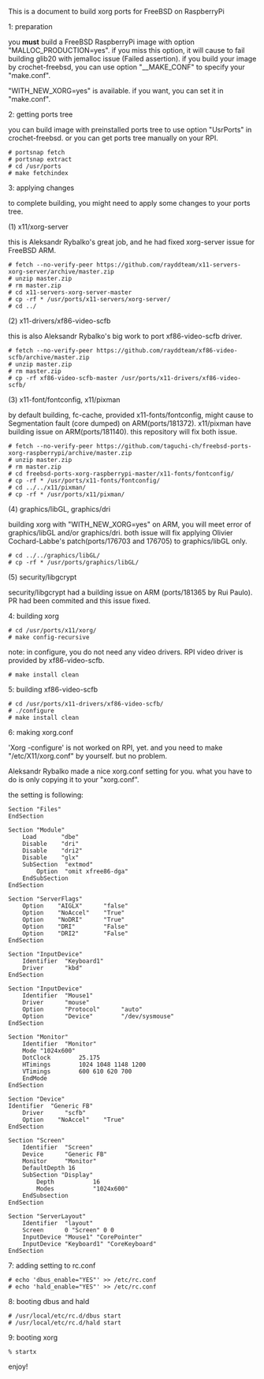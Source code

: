 This is a document to build xorg ports for FreeBSD on RaspberryPi

1: preparation

you **must** build a FreeBSD RaspberryPi image with option
 "MALLOC_PRODUCTION=yes". if you miss this option, it will
 cause to fail building glib20 with jemalloc issue (Failed
 assertion). if you build your image by crochet-freebsd,
 you can use option "__MAKE_CONF" to specify your "make.conf".

 "WITH_NEW_XORG=yes" is available. if you want, you can set
 it in "make.conf".

2: getting ports tree

you can build image with preinstalled ports tree to use option
 "UsrPorts" in crochet-freebsd. or you can get ports tree manually
 on your RPI.

    # portsnap fetch
    # portsnap extract
    # cd /usr/ports
    # make fetchindex

3: applying changes

to complete building, you might need to apply some changes to your
 ports tree.

(1) x11/xorg-server

this is Aleksandr Rybalko's great job, and he had fixed xorg-server
 issue for FreeBSD ARM.

    # fetch --no-verify-peer https://github.com/rayddteam/x11-servers-xorg-server/archive/master.zip
    # unzip master.zip
    # rm master.zip
    # cd x11-servers-xorg-server-master
    # cp -rf * /usr/ports/x11-servers/xorg-server/
    # cd ../

(2) x11-drivers/xf86-video-scfb

this is also Aleksandr Rybalko's big work to port xf86-video-scfb driver.

    # fetch --no-verify-peer https://github.com/rayddteam/xf86-video-scfb/archive/master.zip
    # unzip master.zip
    # rm master.zip
    # cp -rf xf86-video-scfb-master /usr/ports/x11-drivers/xf86-video-scfb/

(3) x11-font/fontconfig, x11/pixman

by default building, fc-cache, provided x11-fonts/fontconfig, might
 cause to Segmentation fault (core dumped) on ARM(ports/181372).
 x11/pixman have building issue on ARM(ports/181140).
 this repository will fix both issue.

    # fetch --no-verify-peer https://github.com/taguchi-ch/freebsd-ports-xorg-raspberrypi/archive/master.zip
    # unzip master.zip
    # rm master.zip
    # cd freebsd-ports-xorg-raspberrypi-master/x11-fonts/fontconfig/
    # cp -rf * /usr/ports/x11-fonts/fontconfig/
    # cd ../../x11/pixman/
    # cp -rf * /usr/ports/x11/pixman/

(4) graphics/libGL, graphics/dri

building xorg with "WITH_NEW_XORG=yes" on ARM, you will
 meet error of graphics/libGL and/or graphics/dri.
 both issue will fix applying Olivier Cochard-Labbe's patch(ports/176703
 and 176705) to graphics/libGL only. 

    # cd ../../graphics/libGL/
    # cp -rf * /usr/ports/graphics/libGL/

(5) security/libgcrypt

security/libgcrypt had a building issue on ARM (ports/181365 by Rui Paulo).
PR had been commited and this issue fixed.

4: building xorg 

    # cd /usr/ports/x11/xorg/
    # make config-recursive

note: in configure, you do not need any video drivers. RPI video
 driver is provided by xf86-video-scfb. 

    # make install clean

5: building xf86-video-scfb

    # cd /usr/ports/x11-drivers/xf86-video-scfb/
    # ./configure
    # make install clean

6: making xorg.conf

'Xorg -configure' is not worked on RPI, yet. and you need to make
 "/etc/X11/xorg.conf" by yourself. but no problem.

Aleksandr Rybalko made a nice xorg.conf setting for you. what you
 have to do is only copying it to your "xorg.conf". 

the setting is following: 

    Section "Files"
    EndSection

    Section "Module"
        Load       "dbe"
        Disable    "dri"
        Disable    "dri2"
        Disable    "glx"
        SubSection  "extmod"
            Option  "omit xfree86-dga"
        EndSubSection
    EndSection

    Section "ServerFlags"
        Option    "AIGLX"      "false"
        Option    "NoAccel"    "True"
        Option    "NoDRI"      "True"
        Option    "DRI"        "False"
        Option    "DRI2"       "False"
    EndSection

    Section "InputDevice"
        Identifier  "Keyboard1"
        Driver      "kbd"
    EndSection

    Section "InputDevice"
        Identifier  "Mouse1"
        Driver      "mouse"
        Option      "Protocol"      "auto"
        Option      "Device"        "/dev/sysmouse"
    EndSection

    Section "Monitor"
        Identifier  "Monitor"
        Mode "1024x600"
        DotClock        25.175
        HTimings        1024 1048 1148 1200
        VTimings        600 610 620 700
        EndMode
    EndSection

    Section "Device"
    Identifier  "Generic FB"
        Driver      "scfb"
        Option    "NoAccel"    "True"
    EndSection

    Section "Screen"
        Identifier  "Screen"
        Device      "Generic FB"
        Monitor     "Monitor"
        DefaultDepth 16
        SubSection "Display"
            Depth           16
            Modes           "1024x600"
        EndSubsection
    EndSection

    Section "ServerLayout"
        Identifier  "layout"
        Screen      0 "Screen" 0 0
        InputDevice "Mouse1" "CorePointer"
        InputDevice "Keyboard1" "CoreKeyboard"
    EndSection

7: adding setting to rc.conf

    # echo 'dbus_enable="YES"' >> /etc/rc.conf
    # echo 'hald_enable="YES"' >> /etc/rc.conf

8: booting dbus and hald

    # /usr/local/etc/rc.d/dbus start
    # /usr/local/etc/rc.d/hald start

9: booting xorg

    % startx

enjoy!
